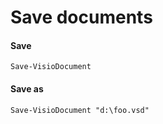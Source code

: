 # Save documents

#### Save <a id="save"></a>

```text
Save-VisioDocument
```

#### Save as <a id="save-as"></a>

```text
Save-VisioDocument "d:\foo.vsd"
```

###  <a id="the-active-document"></a>

